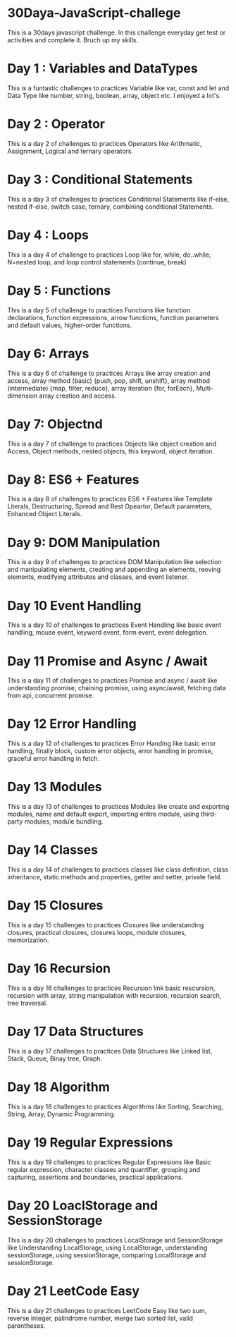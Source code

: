 # 30Daya-JavaScript-challege
This is a 30days javascript challenge. In this challenge everyday get test or activities and complete it.  Bruch up my skills.  

# Day 1 : Variables and DataTypes
This is a funtastic challenges to practices Variable like var, const and let and Data Type like number, string, boolean, array, object etc. I enjoyed a lot's.

# Day 2 : Operator
This is a day 2 of challenges to practices Operators like Arithmatic, Assignment, Logical and ternary operators. 

# Day 3 : Conditional Statements
This is a day 3 of challenges to practices Conditional Statements like if-else, nested if-else, switch case, ternary, combining conditional Statements. 

# Day 4 : Loops
This is a day 4 of challenge to practices Loop like for, while, do..while, N=nested loop, and loop control statements (continue, break)

# Day 5 : Functions
This is a day 5 of challenge to practices Functions like function declarations, function expressions, arrow functions, function parameters and default values, higher-order functions. 

# Day 6: Arrays
This is a day 6 of challenge to practices Arrays like array creation and access, array method (basic) {push, pop, shift, unshift}, array method (intermediate) {map, filter, reduce}, array iteration {for, forEach}, Multi-dimension array creation and access. 

# Day 7: Objectnd
This is a day 7 of challenge to practices Objects like object creation and Access, Object methods, nested objects, this keyword,  object iteration.

# Day 8: ES6 + Features
This is a day 8 of challenges to practices ES6 + Features like Template Literals, Destructuring, Spread and Rest Opeartor, Default parameters, Enhanced Object Literals. 

# Day 9: DOM Manipulation
This is a day 9 of challenges to practices DOM Manipulation like selection and manipulating elements, creating and appending an elements, reoving elements, modifying attributes and classes, and event listener.

# Day 10 Event Handling
This is a day 10 of challenges to practices Event Handling like basic event handling, mouse event, keyword event, form event, event delegation. 

# Day 11 Promise and Async / Await
This is a day 11 of challenges to practices Promise and async / await like understanding promise, chaining promise, using async/await, fetching data from api, concurrent promise. 

# Day 12 Error Handling
This is a day 12 of challenges to practices Error Handing like basic error handling, finally block, custom error objects, error handling in promise, graceful error handling in fetch. 

# Day 13 Modules
This is a day 13 of challenges to practices Modules like create and exporting modules, name and default export, importing entire module, using third-party modules, module bundling.

# Day 14 Classes
This is a day 14 of challenges to practices classes like class definition, class inheritance, static methods and properties, getter and setter, private field.

# Day 15 Closures
This is a day 15 challenges to practices Closures like understanding closures, practical closures, closures loops, module closures, memorization.

# Day 16 Recursion
This is a day 16 challenges to practices Recursion link basic rescursion, recursion with array, string manipulation with recursion, recursion search, tree traversal. 

# Day 17 Data Structures
This is a day 17 challenges to practices Data Structures like Linked list, Stack, Queue, Binay tree, Graph.

# Day 18 Algorithm
This is a day 18 challenges to practices Algorithms like Sorting, Searching, String, Array, Dynamic Programming.

# Day 19 Regular Expressions 
This is a day 19 challenges to practices Regular Expressions like Basic regular expression, character classes and quantifier, grouping and capturing, assertions and boundaries, practical applications.

# Day 20 LoaclStorage and SessionStorage
This is a day 20 challenges to practices LocalStorage and SessionStorage like Understanding LocalStorage, using LocalStorage, understanding sessionStorage, using sessionStorage, comparing LocalStorage and sessionStorage. 
 # Day 21 LeetCode Easy
 This is a day 21 challenges to practices LeetCode Easy like two sum, reverse integer, palindrome number, merge two sorted list, valid parentheses. 
